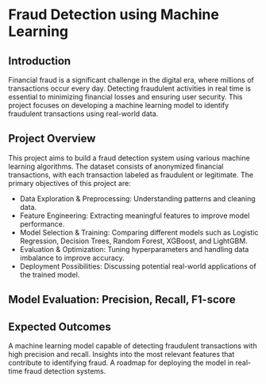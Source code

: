 # Fraud Detection using Machine Learning

## Introduction
Financial fraud is a significant challenge in the digital era, where millions of transactions occur every day. Detecting fraudulent activities in real time is essential to minimizing financial losses and ensuring user security. This project focuses on developing a machine learning model to identify fraudulent transactions using real-world data.

## Project Overview
This project aims to build a fraud detection system using various machine learning algorithms. The dataset consists of anonymized financial transactions, with each transaction labeled as fraudulent or legitimate. The primary objectives of this project are:

* Data Exploration & Preprocessing: Understanding patterns and cleaning data.
* Feature Engineering: Extracting meaningful features to improve model performance.
* Model Selection & Training: Comparing different models such as Logistic Regression, Decision Trees, Random Forest, XGBoost, and LightGBM.
* Evaluation & Optimization: Tuning hyperparameters and handling data imbalance to improve accuracy.
* Deployment Possibilities: Discussing potential real-world applications of the trained model.

## Model Evaluation: Precision, Recall, F1-score

## Expected Outcomes
A machine learning model capable of detecting fraudulent transactions with high precision and recall.
Insights into the most relevant features that contribute to identifying fraud.
A roadmap for deploying the model in real-time fraud detection systems.
